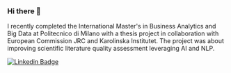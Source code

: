 ### Hi there 👋

I recently completed the International Master's in Business Analytics and Big Data at Politecnico di Milano with a thesis project in collaboration with European Commission JRC and Karolinska Institutet. The project was about improving scientific literature quality assessment leveraging AI and NLP.

[![Linkedin Badge](https://img.shields.io/badge/-giulio-mantoan-blue?style=flat-square&logo=Linkedin&logoColor=white&link=https://www.linkedin.com/in/giulio-mantoan/)](https://www.linkedin.com/in/giulio-mantoan/)

<!--
**giumanto/giumanto** is a ✨ _special_ ✨ repository because its `README.md` (this file) appears on your GitHub profile.

Here are some ideas to get you started:

- 🔭 I’m currently working on ...
- 🌱 I’m currently learning ...
- 👯 I’m looking to collaborate on ...
- 🤔 I’m looking for help with ...
- 💬 Ask me about ...
- 📫 How to reach me: ...
- 😄 Pronouns: ...
- ⚡ Fun fact: ...
-->

